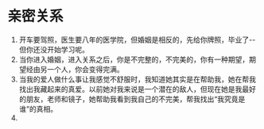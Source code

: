 # 亲密关系

1. 开车要驾照，医生要八年的医学院，但婚姻是相反的，先给你牌照，毕业了--但你还没开始学习呢。
2. 当你进入婚姻，进入关系之后，你是不完整的，不完美的，你有一种期望，期望经由另一个人，你会变得完满。
3. 当我的爱人做什么事让我感觉不舒服时，我知道她其实是在帮助我，她在帮我找出我藏起来的真爱。以前她对我来说是一个潜在的敌人，但现在她是我最好的朋友，老师和镜子，她帮助我看到我自己的不完美，帮我找出“我究竟是谁”的真相。
4. 
